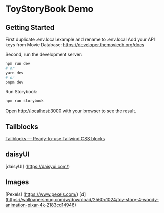 # ToyStoryBook Demo
## Getting Started
First duplicate .env.local.example and rename to .env.local
Add your API keys from Movie Database:
https://developer.themoviedb.org/docs

Second, run the development server:

```bash
npm run dev
# or
yarn dev
# or
pnpm dev
```

Run Storybook:

```bash
npm run storybook
```

Open [http://localhost:3000](http://localhost:3000) with your browser to see the result.

## Tailblocks
[Tailblocks — Ready-to-use Tailwind CSS blocks](https://tailblocks.cc/)

## daisyUI
[daisyUI] (https://daisyui.com/)

## Images
[Pexels] (https://www.pexels.com/)
[d] (https://wallpapersmug.com/w/download/2560x1024/toy-story-4-woody-animation-pixar-4k-2183cd14946)